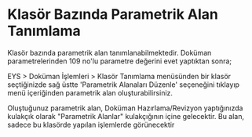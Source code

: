 # Klasör Bazında Parametrik Alan Tanımlama

Klasör bazında parametrik alan tanımlanabilmektedir.
Doküman parametrelerinden 109 no'lu parametre değerini evet yaptıktan sonra;

EYS > Doküman İşlemleri > Klasör Tanımlama menüsünden bir klasör seçtiğinizde sağ üstte 'Parametrik Alanaları Düzenle' seçeneğini tıklayıp menü içeriğinden parametrik alan oluşturabilirsiniz.

Oluştuğunuz parametrik alan, Doküman Hazırlama/Revizyon yaptığınızda kulakçık olarak "Parametrik Alanlar" kulakçığının içine gelecektir. Bu alan, sadece bu klasörde yapılan işlemlerde görünecektir

